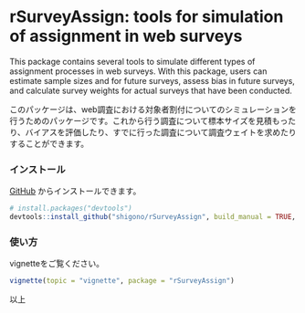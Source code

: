 <!-- README.md is generated from README.Rmd. Please edit that file -->
# rSurveyAssign: tools for simulation of assignment in web surveys

<!-- badges: start -->
<!-- badges: end -->

This package contains several tools to simulate different types of
assignment processes in web surveys. With this package, users can
estimate sample sizes and for future surveys, assess bias in future
surveys, and calculate survey weights for actual surveys that have been
conducted.

このパッケージは、web調査における対象者割付についてのシミュレーションを行うためのパッケージです。これから行う調査について標本サイズを見積もったり、バイアスを評価したり、すでに行った調査について調査ウェイトを求めたりすることができます。

### インストール

[GitHub](https://github.com/) からインストールできます。

``` r
# install.packages("devtools")
devtools::install_github("shigono/rSurveyAssign", build_manual = TRUE, build_vignettes = TRUE)
```

### 使い方

vignetteをご覧ください。

``` r
vignette(topic = "vignette", package = "rSurveyAssign")
```

以上
